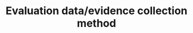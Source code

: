 ---
title: 'Evaluation data/evidence collection method'
field: 'is.evaluation.collection'
slug: 'impact-evaluation-data-evidence-collection-method'
comment: 'Select from control list'
required: False
vocabulary: 'vocabulary.txt'
module: 'Impact'
cluster: 'Impact'
policy: 'Controlled value. Single select from control list.'
layout: 'home'
---
